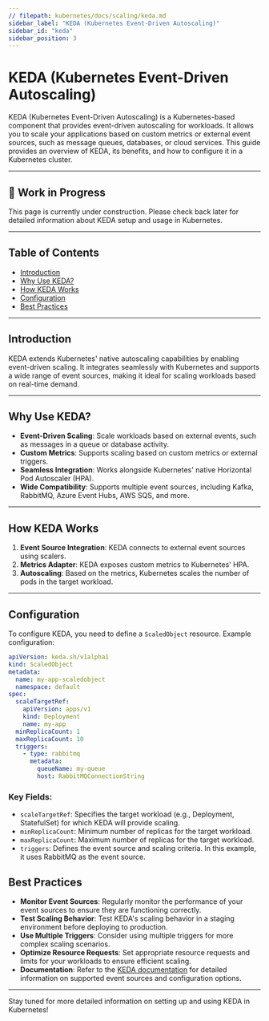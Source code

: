 ```yaml
---
// filepath: kubernetes/docs/scaling/keda.md
sidebar_label: "KEDA (Kubernetes Event-Driven Autoscaling)"
sidebar_id: "keda"
sidebar_position: 3
---
```


# KEDA (Kubernetes Event-Driven Autoscaling)

KEDA (Kubernetes Event-Driven Autoscaling) is a Kubernetes-based component that provides event-driven autoscaling for workloads. It allows you to scale your applications based on custom metrics or external event sources, such as message queues, databases, or cloud services. This guide provides an overview of KEDA, its benefits, and how to configure it in a Kubernetes cluster.

---

<div style={{ backgroundColor: '#f9f9f9', borderLeft: '4px solid #0078d4', padding: '1rem', margin: '1rem 0', borderRadius: '5px' }}>
    <h2 style={{ marginTop: 0 }}>🚧 Work in Progress</h2>
    <p>This page is currently under construction. Please check back later for detailed information about KEDA setup and usage in Kubernetes.</p>
</div>

---

## Table of Contents
- [Introduction](#introduction)
- [Why Use KEDA?](#why-use-keda)
- [How KEDA Works](#how-keda-works)
- [Configuration](#configuration)
- [Best Practices](#best-practices)

---

## Introduction
KEDA extends Kubernetes' native autoscaling capabilities by enabling event-driven scaling. It integrates seamlessly with Kubernetes and supports a wide range of event sources, making it ideal for scaling workloads based on real-time demand.

---

## Why Use KEDA?
- **Event-Driven Scaling**: Scale workloads based on external events, such as messages in a queue or database activity.
- **Custom Metrics**: Supports scaling based on custom metrics or external triggers.
- **Seamless Integration**: Works alongside Kubernetes' native Horizontal Pod Autoscaler (HPA).
- **Wide Compatibility**: Supports multiple event sources, including Kafka, RabbitMQ, Azure Event Hubs, AWS SQS, and more.

---

## How KEDA Works
1. **Event Source Integration**: KEDA connects to external event sources using scalers.
2. **Metrics Adapter**: KEDA exposes custom metrics to Kubernetes' HPA.
3. **Autoscaling**: Based on the metrics, Kubernetes scales the number of pods in the target workload.

---

## Configuration
To configure KEDA, you need to define a `ScaledObject` resource. Example configuration:

```yaml
apiVersion: keda.sh/v1alpha1
kind: ScaledObject
metadata:
  name: my-app-scaledobject
  namespace: default
spec:
  scaleTargetRef:
    apiVersion: apps/v1
    kind: Deployment
    name: my-app
  minReplicaCount: 1
  maxReplicaCount: 10
  triggers:
    - type: rabbitmq
      metadata:
        queueName: my-queue
        host: RabbitMQConnectionString
```  

### Key Fields:
- `scaleTargetRef`: Specifies the target workload (e.g., Deployment, StatefulSet) for which KEDA will provide scaling.
- `minReplicaCount`: Minimum number of replicas for the target workload.
- `maxReplicaCount`: Maximum number of replicas for the target workload.
- `triggers`: Defines the event source and scaling criteria. In this example, it uses RabbitMQ as the event source.

## Best Practices
- **Monitor Event Sources**: Regularly monitor the performance of your event sources to ensure they are functioning correctly.
- **Test Scaling Behavior**: Test KEDA's scaling behavior in a staging environment before deploying to production.
- **Use Multiple Triggers**: Consider using multiple triggers for more complex scaling scenarios.
- **Optimize Resource Requests**: Set appropriate resource requests and limits for your workloads to ensure efficient scaling.
- **Documentation**: Refer to the [KEDA documentation](https://keda.sh/docs/) for detailed information on supported event sources and configuration options.

---
Stay tuned for more detailed information on setting up and using KEDA in Kubernetes!